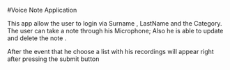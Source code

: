 #Voice Note Application

This app allow the user to login via Surname , LastName and the Category.
The user can take a note through his Microphone; Also he is able to update and delete the note .

After the event that he choose a  list with his recordings will appear right after pressing the submit button 
